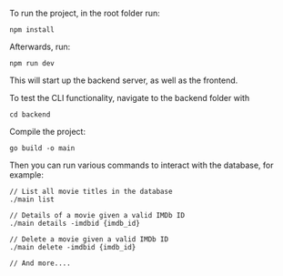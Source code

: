 To run the project, in the root folder run:
```
npm install
```
Afterwards, run:
```
npm run dev
```

This will start up the backend server, as well as the frontend.

To test the CLI functionality, navigate to the backend folder with
```
cd backend
```
Compile the project:
```
go build -o main
```

Then you can run various commands to interact with the database, for example:
```
// List all movie titles in the database
./main list

// Details of a movie given a valid IMDb ID
./main details -imdbid {imdb_id}

// Delete a movie given a valid IMDb ID
./main delete -imdbid {imdb_id}

// And more....
```
